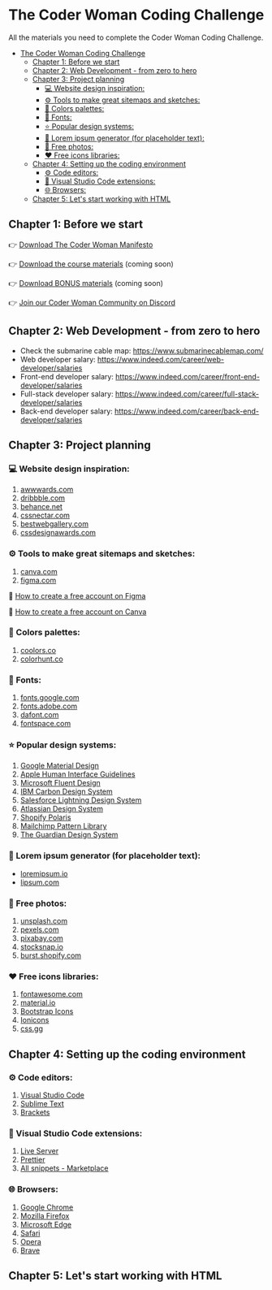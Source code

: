 # The Coder Woman Coding Challenge

All the materials you need to complete the Coder Woman Coding Challenge.

- [The Coder Woman Coding Challenge](#the-coder-woman-coding-challenge)
  - [Chapter 1: Before we start](#chapter-1-before-we-start)
  - [Chapter 2: Web Development - from zero to hero](#chapter-2-web-development---from-zero-to-hero)
  - [Chapter 3: Project planning](#chapter-3-project-planning)
    - [💻 Website design inspiration:](#-website-design-inspiration)
    - [⚙️ Tools to make great sitemaps and sketches:](#️-tools-to-make-great-sitemaps-and-sketches)
    - [🎨 Colors palettes:](#-colors-palettes)
    - [💬 Fonts:](#-fonts)
    - [⭐️ Popular design systems:](#️-popular-design-systems)
    - [📝 Lorem ipsum generator (for placeholder text):](#-lorem-ipsum-generator-for-placeholder-text)
    - [📸 Free photos:](#-free-photos)
    - [♥︎ Free icons libraries:](#︎-free-icons-libraries)
  - [Chapter 4: Setting up the coding environment](#chapter-4-setting-up-the-coding-environment)
    - [⚙️ Code editors:](#️-code-editors)
    - [🔧 Visual Studio Code extensions:](#-visual-studio-code-extensions)
    - [🌐 Browsers:](#-browsers)
  - [Chapter 5: Let's start working with HTML](#chapter-5-lets-start-working-with-html)

## Chapter 1: Before we start

👉 [Download The Coder Woman Manifesto](/coder_woman_manifesto.png)

👉 [Download the course materials]() (coming soon)

👉 [Download BONUS materials]() (coming soon)

👉 [Join our Coder Woman Community on Discord](https://discord.com/invite/MPxwsVkPUc)

## Chapter 2: Web Development - from zero to hero

- Check the submarine cable map: https://www.submarinecablemap.com/
- Web developer salary: https://www.indeed.com/career/web-developer/salaries
- Front-end developer salary: https://www.indeed.com/career/front-end-developer/salaries
- Full-stack developer salary: https://www.indeed.com/career/full-stack-developer/salaries
- Back-end developer salary: https://www.indeed.com/career/back-end-developer/salaries

## Chapter 3: Project planning

### 💻 Website design inspiration:

1. [awwwards.com](https://www.awwwards.com/)
2. [dribbble.com](https://dribbble.com/)
3. [behance.net](https://www.behance.net/)
4. [cssnectar.com](https://www.cssnectar.com/)
5. [bestwebgallery.com](http://www.bestwebsite.gallery/)
6. [cssdesignawards.com](https://www.cssdesignawards.com/)

### ⚙️ Tools to make great sitemaps and sketches:

1. [canva.com](https://www.canva.com/)
2. [figma.com](https://www.figma.com/)

📝 [How to create a free account on Figma](https://help.figma.com/hc/en-us/articles/360039811114-Create-a-Figma-account)

📝 [How to create a free account on Canva](https://www.canva.com/help/sign-up-log-in/)

### 🎨 Colors palettes:

1. [coolors.co](https://coolors.co/)
2. [colorhunt.co](https://colorhunt.co/)

### 💬 Fonts:

1. [fonts.google.com](https://fonts.google.com/)
2. [fonts.adobe.com](https://fonts.adobe.com/)
3. [dafont.com](https://www.dafont.com/)
4. [fontspace.com](https://www.fontspace.com/)

### ⭐️ Popular design systems:

1. [Google Material Design](https://m3.material.io/)
2. [Apple Human Interface Guidelines](https://developer.apple.com/design/)
3. [Microsoft Fluent Design](https://www.microsoft.com/design/fluent/#/)
4. [IBM Carbon Design System](https://www.carbondesignsystem.com/)
5. [Salesforce Lightning Design System](https://www.lightningdesignsystem.com/)
6. [Atlassian Design System](https://atlassian.design/)
7. [Shopify Polaris](https://polaris.shopify.com/)
8. [Mailchimp Pattern Library](https://ux.mailchimp.com/patterns/color)
9. [The Guardian Design System](https://design.theguardian.com)

### 📝 Lorem ipsum generator (for placeholder text):

- [loremipsum.io](https://loremipsum.io/)
- [lipsum.com](https://www.lipsum.com/)

### 📸 Free photos:

1. [unsplash.com](https://unsplash.com/)
2. [pexels.com](https://www.pexels.com/)
3. [pixabay.com](https://pixabay.com/)
4. [stocksnap.io](https://stocksnap.io/)
5. [burst.shopify.com](https://burst.shopify.com/)

### ♥︎ Free icons libraries:

1. [fontawesome.com](https://fontawesome.com/)
2. [material.io](https://material.io/resources/icons/?style=baseline)
3. [Bootstrap Icons](https://icons.getbootstrap.com/)
4. [Ionicons](https://ionicons.com/)
5. [css.gg](https://css.gg/)

## Chapter 4: Setting up the coding environment

### ⚙️ Code editors:

1. [Visual Studio Code](https://code.visualstudio.com/)
2. [Sublime Text](https://www.sublimetext.com/)
3. [Brackets](http://brackets.io/)

### 🔧 Visual Studio Code extensions:

1. [Live Server](https://marketplace.visualstudio.com/items?itemName=ritwickdey.LiveServer)
2. [Prettier](https://marketplace.visualstudio.com/items?itemName=esbenp.prettier-vscode)
3. [All snippets - Marketplace](https://marketplace.visualstudio.com)

### 🌐 Browsers:

1. [Google Chrome](https://www.google.com/chrome/)
2. [Mozilla Firefox](https://www.mozilla.org/en-US/firefox/new/)
3. [Microsoft Edge](https://www.microsoft.com/en-us/edge)
4. [Safari](https://www.apple.com/safari/)
5. [Opera](https://www.opera.com/)
6. [Brave](https://brave.com/)

## Chapter 5: Let's start working with HTML

